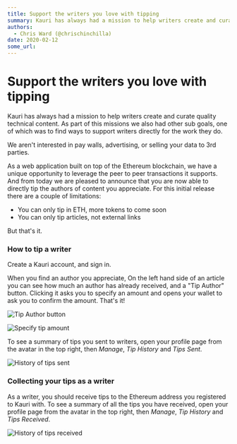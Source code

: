 ```yaml
---
title: Support the writers you love with tipping
summary: Kauri has always had a mission to help writers create and curate quality technical content. As part of this missions we also had other sub goals, one of which w
authors:
  - Chris Ward (@chrischinchilla)
date: 2020-02-12
some_url: 
---
```


# Support the writers you love with tipping


Kauri has always had a mission to help writers create and curate quality technical content. As part of this missions we also had other sub goals, one of which was to find ways to support writers directly for the work they do.

We aren't interested in pay walls, advertising, or selling your data to 3rd parties.

As a web application built on top of the Ethereum blockchain, we have a unique opportunity to leverage the peer to peer transactions it supports. And from today we are pleased to announce that you are now able to directly tip the authors of content you appreciate. For this initial release there are a couple of limitations:

- You can only tip in ETH, more tokens to come soon
- You can only tip articles, not external links

But that's it.

### How to tip a writer

Create a Kauri account, and sign in.

When you find an author you appreciate, On the left hand side of an article you can see how much an author has already received, and a "Tip Author" button. Clicking it asks you to specify an amount and opens your wallet to ask you to confirm the amount. That's it!

![Tip Author button](https://api.kauri.io:443/ipfs/Qmdyu5RBYW9kxzqUfJ5WfJcnbybFUCD71QiPkjoGHozQAq)

![Specify tip amount](https://api.kauri.io:443/ipfs/QmQXMt952rogTUPtF5fJNcm5t6ngB733smtoDvBX7pNngW)

To see a summary of tips you sent to writers, open your profile page from the avatar in the top right, then _Manage_, _Tip History_ and _Tips Sent_.

![History of tips sent](https://api.kauri.io:443/ipfs/QmcTEeGhxNWvzRXyRZJzV2r4wq2EBnPzhy4iD86zugjVuK)

### Collecting your tips as a writer

As a writer, you should receive tips to the Ethereum address you registered to Kauri with. To see a summary of all the tips you have received, open your profile page from the avatar in the top right, then _Manage_, _Tip History_ and _Tips Received_.

![History of tips received](https://api.kauri.io:443/ipfs/QmP9BvJEjik6miKFdsZEEuKqvdisGeiKccVY6UdLKeBTG5)

